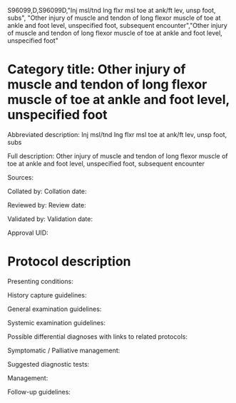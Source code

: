 S96099,D,S96099D,"Inj msl/tnd lng flxr msl toe at ank/ft lev, unsp foot, subs", "Other injury of muscle and tendon of long flexor muscle of toe at ankle and foot level, unspecified foot, subsequent encounter","Other injury of muscle and tendon of long flexor muscle of toe at ankle and foot level, unspecified foot"
# Category title: Other injury of muscle and tendon of long flexor muscle of toe at ankle and foot level, unspecified foot

Abbreviated description: Inj msl/tnd lng flxr msl toe at ank/ft lev, unsp foot, subs

Full description: Other injury of muscle and tendon of long flexor muscle of toe at ankle and foot level, unspecified foot, subsequent encounter

Sources:

Collated by:
Collation date:

Reviewed by:
Review date:

Validated by:
Validation date:

Approval UID:

# Protocol description

Presenting conditions:

History capture guidelines:

General examination guidelines:

Systemic examination guidelines:

Possible differential diagnoses with links to related protocols:

Symptomatic / Palliative management:

Suggested diagnostic tests:

Management:

Follow-up guidelines:
